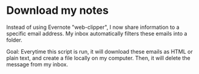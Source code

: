 # Download my notes

Instead of using Evernote "web-clipper", I now share information to a specific
email address. My inbox automatically filters these emails into a folder.

Goal: Everytime this script is run, it will download these emails as HTML or
plain text, and create a file locally on my computer. Then, it will delete the
message from my inbox.
